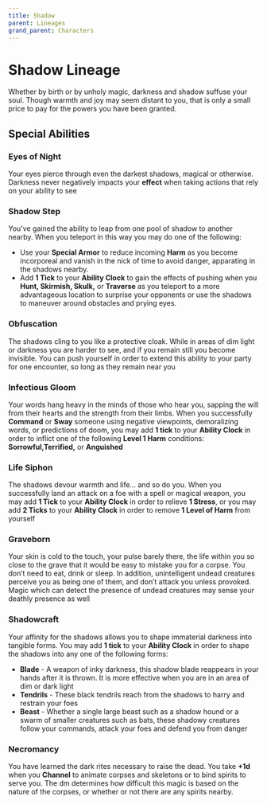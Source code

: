 ```yaml
---
title: Shadow
parent: Lineages
grand_parent: Characters
---
```


# Shadow Lineage
Whether by birth or by unholy magic, darkness and shadow suffuse your soul. Though warmth and joy may seem distant to you, that is only a small price to pay for the powers you have been granted.

## Special Abilities

### Eyes of Night
Your eyes pierce through even the darkest shadows, magical or otherwise. Darkness never negatively impacts your **effect** when taking actions that rely on your ability to see

### Shadow Step
You’ve gained the ability to leap from one pool of shadow to another nearby. When you teleport in this way you may do one of the following:
* Use your **Special Armor** to reduce incoming **Harm** as you become incorporeal and vanish in the nick of time to avoid danger, apparating in the shadows nearby.
* Add **1 Tick** to your **Ability Clock** to gain the effects of pushing when you **Hunt, Skirmish, Skulk,** or **Traverse**  as you teleport to a more advantageous location to surprise your opponents or use the shadows to maneuver around obstacles and prying eyes.

### Obfuscation
The shadows cling to you like a protective cloak. While in areas of dim light or darkness you are harder to see, and if you remain still you become invisible. You can push yourself in order to extend this ability to your party for one encounter, so long as they remain near you

### Infectious Gloom
Your words hang heavy in the minds of those who hear you, sapping the will from their hearts and the strength from their limbs. When you successfully **Command** or **Sway** someone using negative viewpoints, demoralizing words, or predictions of doom, you may add **1 tick** to your **Ability Clock** in order to inflict one of the following **Level 1 Harm** conditions: **Sorrowful,Terrified,** or **Anguished**

### Life Siphon
The shadows devour warmth and life… and so do you. When you successfully land an attack on a foe with a spell or magical weapon, you may add **1 Tick** to your **Ability Clock** in order to relieve **1 Stress**, or you may add **2 Ticks** to your **Ability Clock** in order to remove **1 Level of Harm** from yourself

### Graveborn
Your skin is cold to the touch, your pulse barely there, the life within you so close to the grave that it would be easy to mistake you for a corpse. You don’t need to eat, drink or sleep. In addition, unintelligent undead creatures perceive you as being one of them, and don’t attack you unless provoked. Magic which can detect the presence of undead creatures may sense your deathly presence as well

### Shadowcraft
Your affinity for the shadows allows you to shape immaterial darkness into tangible forms. You may add **1 tick** to your **Ability Clock** in order to shape the shadows into any one of the following forms:
* **Blade** - A weapon of inky darkness, this shadow blade reappears in your hands after it is thrown. It is more effective when you are in an area of dim or dark light
* **Tendrils** - These black tendrils reach from the shadows to harry and restrain your foes
* **Beast** - Whether a single large beast such as a shadow hound or a swarm of smaller creatures such as bats, these shadowy creatures follow your commands, attack your foes and defend you from danger

### Necromancy
You have learned the dark rites necessary to raise the dead. You take **+1d** when you **Channel** to animate corpses and skeletons or to bind spirits to serve you. The dm determines how difficult this magic is based on the nature of the corpses, or whether or not there are any spirits nearby.

